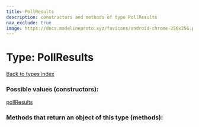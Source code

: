 ```yaml
---
title: PollResults
description: constructors and methods of type PollResults
nav_exclude: true
image: https://docs.madelineproto.xyz/favicons/android-chrome-256x256.png
---
```

# Type: PollResults
[Back to types index](index.html)



### Possible values (constructors):

[pollResults](/API_docs/constructors/pollResults.html)  



### Methods that return an object of this type (methods):



